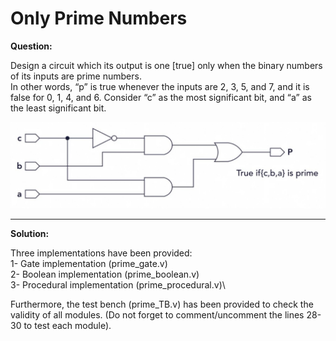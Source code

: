 # Only Prime Numbers


**Question:**

Design a circuit which its output is one [true] only when the binary numbers of its inputs are prime numbers.\
In other words, “p” is true whenever the inputs are 2, 3, 5, and 7, and it is false for 0, 1, 4, and 6.
Consider “c” as the most significant bit, and “a” as the least significant bit. 



<img src="Verilog01.jpg">



---------------------------------------------------------------------------------------


**Solution:**

Three implementations have been provided:\
1-	Gate implementation (prime_gate.v)\
2-	Boolean implementation (prime_boolean.v)\
3-	Procedural implementation (prime_procedural.v)\

Furthermore, the test bench (prime_TB.v) has been provided to check the validity of all modules. (Do not forget to comment/uncomment the lines 28-30 to test each module).

